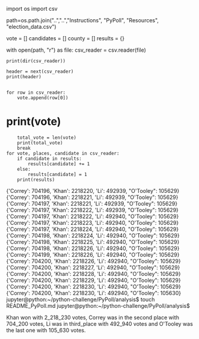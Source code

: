 


import os
import csv

path=os.path.join("..","..","Instructions", "PyPoll", "Resources", "election_data.csv")

vote = []
candidates = []
county = []
results = {}



with open(path, "r") as file:
    csv_reader = csv.reader(file)
    
    print(dir(csv_reader))
    
    header = next(csv_reader)
    print(header)
                 
    
    for row in csv_reader:
        vote.append(row[0])
#         print(vote)
        total_vote = len(vote)
        print(total_vote)
        break
    for vote, places, candidate in csv_reader:
        if candidate in results:
            results[candidate] += 1
        else:
            results[candidate] = 1
        print(results)

  
  {'Correy': 704196, 'Khan': 2218220, 'Li': 492939, "O'Tooley": 105629}
{'Correy': 704196, 'Khan': 2218221, 'Li': 492939, "O'Tooley": 105629}
{'Correy': 704197, 'Khan': 2218221, 'Li': 492939, "O'Tooley": 105629}
{'Correy': 704197, 'Khan': 2218222, 'Li': 492939, "O'Tooley": 105629}
{'Correy': 704197, 'Khan': 2218222, 'Li': 492940, "O'Tooley": 105629}
{'Correy': 704197, 'Khan': 2218223, 'Li': 492940, "O'Tooley": 105629}
{'Correy': 704197, 'Khan': 2218224, 'Li': 492940, "O'Tooley": 105629}
{'Correy': 704198, 'Khan': 2218224, 'Li': 492940, "O'Tooley": 105629}
{'Correy': 704198, 'Khan': 2218225, 'Li': 492940, "O'Tooley": 105629}
{'Correy': 704198, 'Khan': 2218226, 'Li': 492940, "O'Tooley": 105629}
{'Correy': 704199, 'Khan': 2218226, 'Li': 492940, "O'Tooley": 105629}
{'Correy': 704200, 'Khan': 2218226, 'Li': 492940, "O'Tooley": 105629}
{'Correy': 704200, 'Khan': 2218227, 'Li': 492940, "O'Tooley": 105629}
{'Correy': 704200, 'Khan': 2218228, 'Li': 492940, "O'Tooley": 105629}
{'Correy': 704200, 'Khan': 2218229, 'Li': 492940, "O'Tooley": 105629}
{'Correy': 704200, 'Khan': 2218230, 'Li': 492940, "O'Tooley": 105629}
{'Correy': 704200, 'Khan': 2218230, 'Li': 492940, "O'Tooley": 105630}
jupyter@python:~/python-challenge/PyPoll/analysis$ touch README_PyPoll.md
jupyter@python:~/python-challenge/PyPoll/analysis$ 

Khan won with 2_218_230 votes, Correy was in the second place with 704_200 votes, Li was in third_place with 492_940 votes and O'Tooley was the last one with 105_630 votes.

